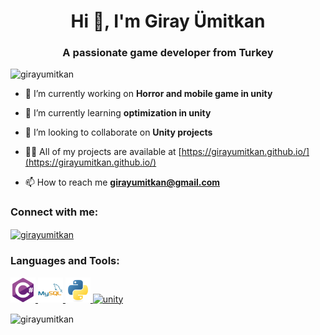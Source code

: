 <h1 align="center">Hi 👋, I'm Giray Ümitkan</h1>
<h3 align="center">A passionate game developer from Turkey</h3>

<p align="left"> <img src="https://komarev.com/ghpvc/?username=girayumitkan&label=Profile%20views&color=0e75b6&style=flat" alt="girayumitkan" /> </p>

- 🔭 I’m currently working on **Horror and mobile game in unity**

- 🌱 I’m currently learning **optimization in unity**

- 👯 I’m looking to collaborate on **Unity projects**

- 👨‍💻 All of my projects are available at [https://girayumitkan.github.io/](https://girayumitkan.github.io/)

- 📫 How to reach me **girayumitkan@gmail.com**

<h3 align="left">Connect with me:</h3>
<p align="left">
<a href="https://linkedin.com/in/girayumitkan" target="blank"><img align="center" src="https://raw.githubusercontent.com/rahuldkjain/github-profile-readme-generator/master/src/images/icons/Social/linked-in-alt.svg" alt="girayumitkan" height="30" width="40" /></a>
</p>

<h3 align="left">Languages and Tools:</h3>
<p align="left"> <a href="https://www.w3schools.com/cs/" target="_blank" rel="noreferrer"> <img src="https://raw.githubusercontent.com/devicons/devicon/master/icons/csharp/csharp-original.svg" alt="csharp" width="40" height="40"/> </a> <a href="https://www.mysql.com/" target="_blank" rel="noreferrer"> <img src="https://raw.githubusercontent.com/devicons/devicon/master/icons/mysql/mysql-original-wordmark.svg" alt="mysql" width="40" height="40"/> </a> <a href="https://www.python.org" target="_blank" rel="noreferrer"> <img src="https://raw.githubusercontent.com/devicons/devicon/master/icons/python/python-original.svg" alt="python" width="40" height="40"/> </a> <a href="https://unity.com/" target="_blank" rel="noreferrer"> <img src="https://www.vectorlogo.zone/logos/unity3d/unity3d-icon.svg" alt="unity" width="40" height="40"/> </a> </p>

<p><img align="center" src="https://github-readme-stats.vercel.app/api/top-langs?username=girayumitkan&show_icons=true&locale=en&layout=compact" alt="girayumitkan" /></p>
